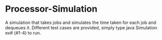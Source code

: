 # Processor-Simulation
A simulation that takes jobs and simulates the time taken for each job and dequeues it. Different test cases are provided, simply type java Simulation ex# (#1-4) to run.
